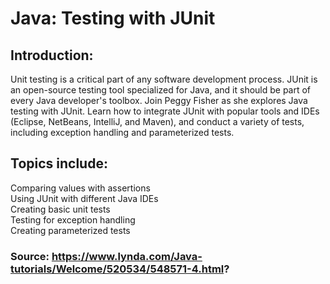 # Java: Testing with JUnit

## Introduction:
Unit testing is a critical part of any software development process. JUnit is an open-source testing tool specialized for Java, 
and it should be part of every Java developer's toolbox. Join Peggy Fisher as she explores Java testing with JUnit. 
Learn how to integrate JUnit with popular tools and IDEs (Eclipse, NetBeans, IntelliJ, and Maven), and conduct a variety of tests, 
including exception handling and parameterized tests.

## Topics include:

Comparing values with assertions <br />
Using JUnit with different Java IDEs <br />
Creating basic unit tests <br />
Testing for exception handling <br />
Creating parameterized tests

### Source: https://www.lynda.com/Java-tutorials/Welcome/520534/548571-4.html?
